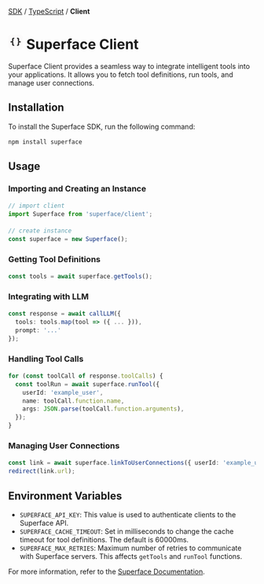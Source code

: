 [SDK](../../../) / [TypeScript](../../) / **Client**

# <img src="https://github.com/superfaceai/sdk/raw/main/docs/logos/client.png" alt="{ }" width="30" height="30" />  Superface Client

Superface Client provides a seamless way to integrate intelligent tools into your applications. It allows you to fetch tool definitions, run tools, and manage user connections.

## Installation

To install the Superface SDK, run the following command:

```sh
npm install superface
```

## Usage

### Importing and Creating an Instance

```ts
// import client
import Superface from 'superface/client';

// create instance 
const superface = new Superface();
```

### Getting Tool Definitions

```ts
const tools = await superface.getTools();
```

### Integrating with LLM

```ts
const response = await callLLM({
  tools: tools.map(tool => ({ ... })),
  prompt: '...'
});
```

### Handling Tool Calls

```ts
for (const toolCall of response.toolCalls) {
  const toolRun = await superface.runTool({
    userId: 'example_user',
    name: toolCall.function.name,
    args: JSON.parse(toolCall.function.arguments),
  });
}
```

### Managing User Connections

```ts
const link = await superface.linkToUserConnections({ userId: 'example_user' });
redirect(link.url);
```

## Environment Variables

- `SUPERFACE_API_KEY`: This value is used to authenticate clients to the Superface API.
- `SUPERFACE_CACHE_TIMEOUT`: Set in milliseconds to change the cache timeout for tool definitions. The default is 60000ms.
- `SUPERFACE_MAX_RETRIES`: Maximum number of retries to communicate with Superface servers. This affects `getTools` and `runTool` functions.

For more information, refer to the [Superface Documentation](https://superface.ai/docs).
